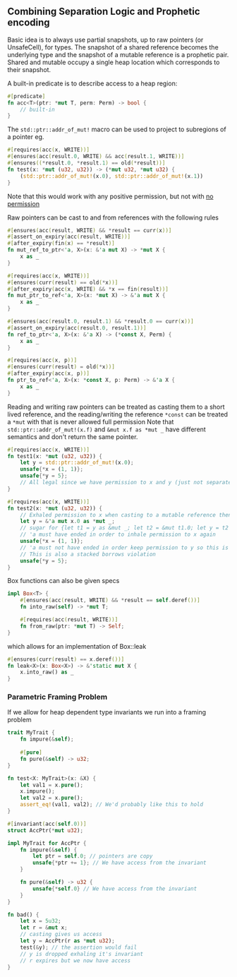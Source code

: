 ## Combining Separation Logic and Prophetic encoding


Basic idea is to always use partial snapshots, up to raw pointers (or UnsafeCell), for types.
The snapshot of a shared reference becomes the underlying type and the snapshot of a mutable reference is a prophetic pair.
Shared and mutable occupy a single heap location which corresponds to their snapshot.

A built-in predicate is to describe access to a heap region:
```rust
#[predicate]
fn acc<T>(ptr: *mut T, perm: Perm) -> bool {
    // built-in
}
```

The `std::ptr::addr_of_mut!` macro can be used to project to subregions of a pointer eg.
```rust
#[requires(acc(x, WRITE))]
#[ensures(acc(result.0, WRITE) && acc(result.1, WRITE))]
#[ensures((*result.0, *result.1) == old(*result))]
fn test(x: *mut (u32, u32)) -> (*mut u32, *mut u32) {
    (std::ptr::addr_of_mut!(x.0), std::ptr::addr_of_mut!(x.1))
}
```
Note that this would work with any positive permission, but not with [no permission](https://doc.rust-lang.org/stable/std/ptr/macro.addr_of_mut.html#:~:text=Note%2C%20however%2C%20that%20the%20expr%20in%20addr_of_mut!(expr)%20is%20still%20subject%20to%20all%20the%20usual%20rules)


Raw pointers can be cast to and from references with the following rules
```rust
#[ensures(acc(result, WRITE) && *result == curr(x))]
#[assert_on_expiry(acc(result, WRITE))]
#[after_expiry(fin(x) == *result)]
fn mut_ref_to_ptr<'a, X>(x: &'a mut X) -> *mut X {
    x as _
}

#[requires(acc(x, WRITE))]
#[ensures(curr(result) == old(*x))]
#[after_expiry(acc(x, WRITE) && *x == fin(result))]
fn mut_ptr_to_ref<'a, X>(x: *mut X) -> &'a mut X {
    x as _
}

#[ensures(acc(result.0, result.1) && *result.0 == curr(x))]
#[assert_on_expiry(acc(result.0, result.1))]
fn ref_to_ptr<'a, X>(x: &'a X) -> (*const X, Perm) {
    x as _
}

#[requires(acc(x, p))]
#[ensures(curr(result) = old(*x))]
#[after_expiry(acc(x, p))]
fn ptr_to_ref<'a, X>(x: *const X, p: Perm) -> &'a X {
    x as _
}
```
Reading and writing raw pointers can be treated as casting them to a short lived reference,
and the reading/writing the reference
`*const` can be treated a `*mut` with that is never allowed full permission
Note that `std::ptr::addr_of_mut!(x.f)` and `&mut x.f as *mut _` have different semantics and don't return the same pointer.
```rust
#[requires(acc(x, WRITE))]
fn test1(x: *mut (u32, u32)) {
    let y = std::ptr::addr_of_mut!(x.0);
    unsafe{*x = (1, 1)};
    unsafe{*y = 5};
    // All legal since we have permission to x and y (just not separately)
}

#[requires(acc(x, WRITE))]
fn test2(x: *mut (u32, u32)) {
    // Exhaled permission to x when casting to a mutable reference then inhaled permission to y
    let y = &'a mut x.0 as *mut _;
    // sugar for {let t1 = y as &mut _; let t2 = &mut t1.0; let y = t2 as *mut _;}
    // 'a must have ended in order to inhale permission to x again
    unsafe{*x = (1, 1)};
    // 'a must not have ended in order keep permission to y so this is illegal
    // This is also a stacked borrows violation
    unsafe{*y = 5};
}
```

Box functions can also be given specs
```rust
impl Box<T> {
    #[ensures(acc(result, WRITE) && *result == self.deref())]
    fn into_raw(self) -> *mut T;

    #[requires(acc(result, WRITE))]
    fn from_raw(ptr: *mut T) -> Self;
}
```
which allows for an implementation of Box::leak
```rust
#[ensures(curr(result) == x.deref())]
fn leak<X>(x: Box<X>) -> &'static mut X {
    x.into_raw() as _
}
```

### Parametric Framing Problem
If we allow for heap dependent type invariants we run into a framing problem
```rust
trait MyTrait {
    fn impure(&self);
    
    #[pure]
    fn pure(&self) -> u32;
}

fn test<X: MyTrait>(x: &X) {
    let val1 = x.pure();
    x.impure();
    let val2 = x.pure();
    assert_eq!(val1, val2); // We'd probably like this to hold
}

#[invariant(acc(self.0))]
struct AccPtr(*mut u32);

impl MyTrait for AccPtr {
    fn impure(&self) {
        let ptr = self.0; // pointers are copy
        unsafe{*ptr += 1}; // We have access from the invariant
    }

    fn pure(&self) -> u32 {
        unsafe{*self.0} // We have access from the invariant
    }
}

fn bad() {
    let x = 5u32;
    let r = &mut x;
    // casting gives us access
    let y = AccPtr(r as *mut u32);
    test(&y); // the assertion would fail
    // y is dropped exhaling it's invariant
    // r expires but we now have access
}
```